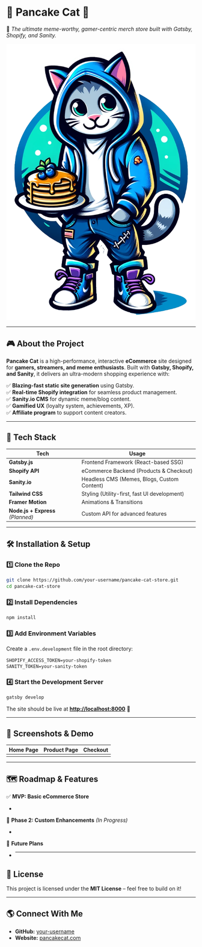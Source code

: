 # **🐾 Pancake Cat 🥞**

🚀 _The ultimate meme-worthy, gamer-centric merch store built with Gatsby, Shopify, and Sanity._

![Pancake Cat Logo](https://raw.githubusercontent.com/kenneth-brook/pancake-cat-store/refs/heads/main/img/pcclogo.png)

---

## **🎮 About the Project**

**Pancake Cat** is a high-performance, interactive **eCommerce** site designed for **gamers, streamers, and meme enthusiasts**. Built with **Gatsby, Shopify, and Sanity**, it delivers an ultra-modern shopping experience with:

✅ **Blazing-fast static site generation** using Gatsby.\
✅ **Real-time Shopify integration** for seamless product management.\
✅ **Sanity.io CMS** for dynamic meme/blog content.\
✅ **Gamified UX** (loyalty system, achievements, XP).\
✅ **Affiliate program** to support content creators.

---

## **🚀 Tech Stack**

| **Tech**                          | **Usage**                                    |
| --------------------------------- | -------------------------------------------- |
| **Gatsby.js**                     | Frontend Framework (React-based SSG)         |
| **Shopify API**                   | eCommerce Backend (Products & Checkout)      |
| **Sanity.io**                     | Headless CMS (Memes, Blogs, Custom Content)  |
| **Tailwind CSS**                  | Styling (Utility-first, fast UI development) |
| **Framer Motion**                 | Animations & Transitions                     |
| **Node.js + Express** _(Planned)_ | Custom API for advanced features             |

---

## **🛠️ Installation & Setup**

### **1️⃣ Clone the Repo**

```bash
git clone https://github.com/your-username/pancake-cat-store.git
cd pancake-cat-store
```

### **2️⃣ Install Dependencies**

```bash
npm install
```

### **3️⃣ Add Environment Variables**

Create a `.env.development` file in the root directory:

```
SHOPIFY_ACCESS_TOKEN=your-shopify-token
SANITY_TOKEN=your-sanity-token
```

### **4️⃣ Start the Development Server**

```bash
gatsby develop
```

The site should be live at [**http://localhost:8000**](http://localhost:8000) 🎉

---

## **📸 Screenshots & Demo**

| Home Page | Product Page | Checkout |
| --------- | ------------ | -------- |
|           |              |          |

---

## **🗺️ Roadmap & Features**

✅ **MVP: Basic eCommerce Store**

-

🎯 **Phase 2: Custom Enhancements** _(In Progress)_

-

🚀 **Future Plans**

- ***

## **📝 License**

This project is licensed under the **MIT License** – feel free to build on it!

---

## **🌎 Connect With Me**

- **GitHub:** [your-username](https://github.com/your-username)
- **Website:** [pancakecat.com](https://pancakecat.com)

